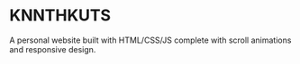 # KNNTHKUTS
A personal website built with HTML/CSS/JS complete with scroll animations and responsive design.
